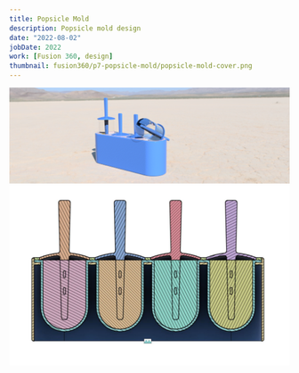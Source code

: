 ```yaml
---
title: Popsicle Mold
description: Popsicle mold design
date: "2022-08-02"
jobDate: 2022
work: [Fusion 360, design]
thumbnail: fusion360/p7-popsicle-mold/popsicle-mold-cover.png
---
```


[![Popsicle mold rendered](popsicle-mold-cover.png)](popsicle-mold-cover.png)
[![Popsicle mold side view](popsicle-mold2.jpg)](popsicle-mold2.jpg)